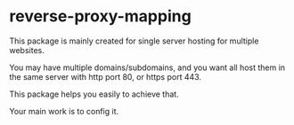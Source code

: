 # reverse-proxy-mapping

This package is mainly created for single server hosting for multiple websites.

You may have multiple domains/subdomains, and you want all host them in the same server with http port 80, or https port 443.

This package helps you easily to achieve that.

Your main work is to config it.
